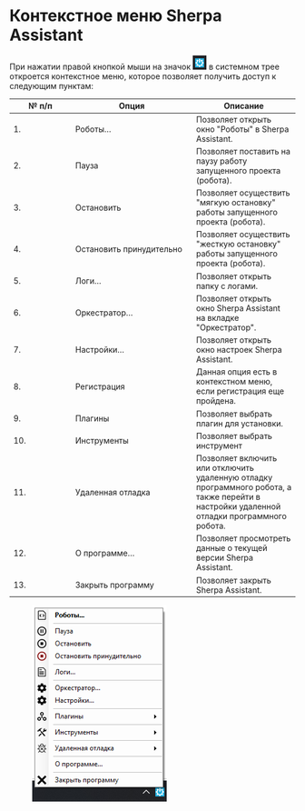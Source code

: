# Контекстное меню Sherpa Assistant

При нажатии правой кнопкой мыши на значок ![](<../../../.gitbook/assets/image (27).png>) в системном трее откроется контекстное меню, которое позволяет получить доступ к следующим пунктам:

<table><thead><tr><th width="95">№ п/п</th><th width="199">Опция</th><th>Описание</th></tr></thead><tbody><tr><td>1.</td><td>Роботы…</td><td>Позволяет открыть окно "Роботы" в Sherpa Assistant.</td></tr><tr><td>2.</td><td>Пауза</td><td>Позволяет поставить на паузу работу запущенного проекта (робота).</td></tr><tr><td>3.</td><td>Остановить</td><td>Позволяет осуществить "мягкую остановку" работы запущенного проекта (робота).</td></tr><tr><td>4.</td><td>Остановить принудительно</td><td>Позволяет осуществить "жесткую остановку" работы запущенного проекта (робота).</td></tr><tr><td>5.</td><td>Логи…</td><td>Позволяет открыть папку с логами.</td></tr><tr><td>6.</td><td>Оркестратор…</td><td>Позволяет открыть окно Sherpa Assistant на вкладке "Оркестратор".</td></tr><tr><td>7. </td><td>Настройки…</td><td>Позволяет открыть окно настроек Sherpa Assistant. </td></tr><tr><td>8. </td><td>Регистрация</td><td>Данная опция есть в контекстном меню, если регистрация еще пройдена.</td></tr><tr><td>9. </td><td>Плагины</td><td>Позволяет выбрать плагин для установки.</td></tr><tr><td>10.</td><td>Инструменты</td><td>Позволяет выбрать инструмент</td></tr><tr><td>11.</td><td>Удаленная отладка</td><td>Позволяет включить или отключить удаленную отладку программного робота, а также перейти в настройки удаленной отладки программного робота.</td></tr><tr><td>12.</td><td>О программе…</td><td>Позволяет просмотреть данные о текущей версии Sherpa Assistant.</td></tr><tr><td>13.</td><td>Закрыть программу</td><td>Позволяет закрыть Sherpa Assistant.</td></tr></tbody></table>

<figure><img src="../../../.gitbook/assets/image (28).png" alt=""><figcaption></figcaption></figure>

<figure><img src="https://lh7-rt.googleusercontent.com/docsz/AD_4nXfkbzg1Jx3U1gsyggr2fgutJXxu8k24u3chMlHWigde_XJv9YRtO2s0u8I0yMoo_DPWp_lCTWI7gXIk5RWtchs9Z26rxCs7wogwXBu4J-ecSPekFuI4cCFh3KZKSkr6XcX8MQkPTPLu2koEikbpo3Jcje55?key=kJMbBxnbwHv9uZqMKDJj6w" alt=""><figcaption></figcaption></figure>
